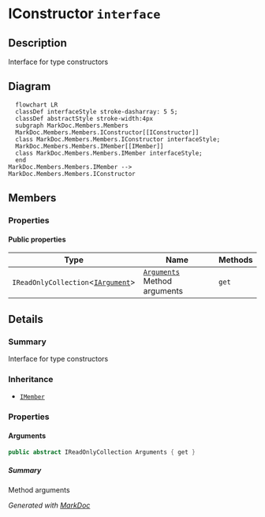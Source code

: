 # IConstructor `interface`

## Description
Interface for type constructors

## Diagram
```mermaid
  flowchart LR
  classDef interfaceStyle stroke-dasharray: 5 5;
  classDef abstractStyle stroke-width:4px
  subgraph MarkDoc.Members.Members
  MarkDoc.Members.Members.IConstructor[[IConstructor]]
  class MarkDoc.Members.Members.IConstructor interfaceStyle;
  MarkDoc.Members.Members.IMember[[IMember]]
  class MarkDoc.Members.Members.IMember interfaceStyle;
  end
MarkDoc.Members.Members.IMember --> MarkDoc.Members.Members.IConstructor
```

## Members
### Properties
#### Public  properties
| Type | Name | Methods |
| --- | --- | --- |
| `IReadOnlyCollection`&lt;[`IArgument`](./markdocmembersmembers-IArgument)&gt; | [`Arguments`](markdocmembersmembers-IConstructor#arguments)<br>Method arguments | `get` |

## Details
### Summary
Interface for type constructors

### Inheritance
 - [
`IMember`
](./markdocmembersmembers-IMember)

### Properties
#### Arguments
```csharp
public abstract IReadOnlyCollection Arguments { get }
```
##### Summary
Method arguments

*Generated with* [*MarkDoc*](https://github.com/hailstorm75/MarkDoc.Core)

